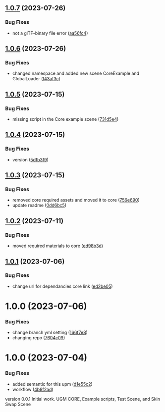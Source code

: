 ## [1.0.7](https://github.com/Universal-Game-Models/Unity-UPM/compare/v1.0.6...v1.0.7) (2023-07-26)


### Bug Fixes

* not a glTF-binary file error ([aa56fc4](https://github.com/Universal-Game-Models/Unity-UPM/commit/aa56fc462c5fd28fe4443ea4d84f05eb9190106f))

## [1.0.6](https://github.com/Universal-Game-Models/Unity-UPM/compare/v1.0.5...v1.0.6) (2023-07-26)


### Bug Fixes

* changed namespace and added new scene CoreExample and GlobalLoader ([f43af3c](https://github.com/Universal-Game-Models/Unity-UPM/commit/f43af3c6cbe44627898cec27e244d745f87d6d26))

## [1.0.5](https://github.com/Universal-Game-Models/Unity-UPM/compare/v1.0.4...v1.0.5) (2023-07-15)


### Bug Fixes

* missing script in the Core example scene ([731d5e4](https://github.com/Universal-Game-Models/Unity-UPM/commit/731d5e4930d34deccb9c5c26aaa8111a44267410))

## [1.0.4](https://github.com/Universal-Game-Models/Unity-UPM/compare/v1.0.3...v1.0.4) (2023-07-15)


### Bug Fixes

* version ([5dfb3f9](https://github.com/Universal-Game-Models/Unity-UPM/commit/5dfb3f99d7c40864636b802153957195db459e7a))

## [1.0.3](https://github.com/Universal-Game-Models/Unity-UPM/compare/v1.0.2...v1.0.3) (2023-07-15)


### Bug Fixes

* removed core required assets and moved it to core ([756e690](https://github.com/Universal-Game-Models/Unity-UPM/commit/756e6903b805427e45dca0d84aade2edf1a4a03d))
* update readme ([0dd6bc5](https://github.com/Universal-Game-Models/Unity-UPM/commit/0dd6bc59cb69dc6bf9d82cfaef89e4a567b1f95d))

## [1.0.2](https://github.com/Universal-Game-Models/Unity-UPM/compare/v1.0.1...v1.0.2) (2023-07-11)


### Bug Fixes

* moved required materials to core ([ed98b3d](https://github.com/Universal-Game-Models/Unity-UPM/commit/ed98b3dfcff5f060246a1819cf75ca64964007bc))

## [1.0.1](https://github.com/Universal-Game-Models/Unity-UPM/compare/v1.0.0...v1.0.1) (2023-07-06)


### Bug Fixes

* change url for dependancies core link ([ed2be05](https://github.com/Universal-Game-Models/Unity-UPM/commit/ed2be057847b09a7ffc4d46ed2dde265031deb89))

# 1.0.0 (2023-07-06)


### Bug Fixes

* change branch yml setting ([166f7e8](https://github.com/Universal-Game-Models/Unity-UPM/commit/166f7e82aa348308d0fdd74e0abbed9a17127559))
* changing repo ([7604c09](https://github.com/Universal-Game-Models/Unity-UPM/commit/7604c09c5bda71a4ba1ac01c7db7ce16d3a2c3e5))

# 1.0.0 (2023-07-04)


### Bug Fixes

* added semantic for this upm ([d1e55c2](https://github.com/Universal-Game-Models/Unity-SDK/commit/d1e55c26bdd3474983e93985a65d3f6c4e85a409))
* workflow ([4b8f2ad](https://github.com/Universal-Game-Models/Unity-SDK/commit/4b8f2ad28cb34ad378d000e839f1ab5e569d3c28))

version 0.0.1 Initial work. UGM CORE, Example scripts, Test Scene, and Skin Swap Scene

